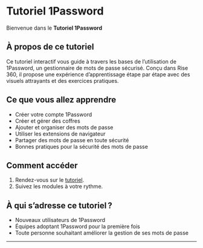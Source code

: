 # Tutoriel 1Password

Bienvenue dans le **Tutoriel 1Password**

## À propos de ce tutoriel

Ce tutoriel interactif vous guide à travers les bases de l’utilisation de 1Password, un gestionnaire de mots de passe sécurisé. Conçu dans Rise 360, il propose une expérience d’apprentissage étape par étape avec des visuels attrayants et des exercices pratiques.

## Ce que vous allez apprendre

- Créer votre compte 1Password
- Créer et gérer des coffres
- Ajouter et organiser des mots de passe
- Utiliser les extensions de navigateur
- Partager des mots de passe en toute sécurité
- Bonnes pratiques pour la sécurité des mots de passe

## Comment accéder

1. Rendez-vous sur le [tutoriel](https://nticlmem.github.io/1password_tutorial_lmem/).
2. Suivez les modules à votre rythme.

## À qui s’adresse ce tutoriel ?

- Nouveaux utilisateurs de 1Password
- Équipes adoptant 1Password pour la première fois
- Toute personne souhaitant améliorer la gestion de ses mots de passe

---